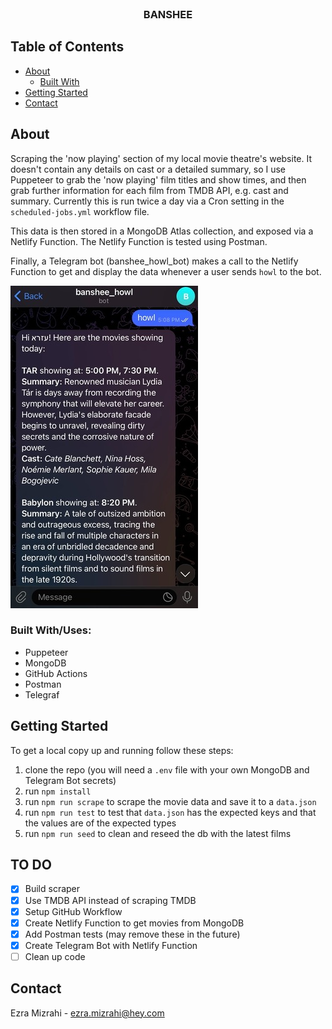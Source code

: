 <br />
<p align="center">
  <h3 align="center">BANSHEE</h3>
</p>

## Table of Contents

* [About](#about)
  * [Built With](#built-with)
* [Getting Started](#getting-started)
* [Contact](#contact)


## About

Scraping the 'now playing' section of my local movie theatre's website. It doesn't contain any details on cast or a detailed summary, so I use Puppeteer to grab the 'now playing' film titles and show times, and then grab further information for each film from TMDB API, e.g. cast and summary. Currently this is run twice a day via a Cron setting in the `scheduled-jobs.yml` workflow file.

This data is then stored in a MongoDB Atlas collection, and exposed via a Netlify Function. The Netlify Function is tested using Postman.

Finally, a Telegram bot (banshee_howl_bot) makes a call to the Netlify Function to get and display the data whenever a user sends `howl` to the bot.

<img src="banshee.jpg" alt="screenshot of telegram bot interaction"/>

### Built With/Uses:

* Puppeteer
* MongoDB
* GitHub Actions
* Postman
* Telegraf

## Getting Started

To get a local copy up and running follow these steps:

1. clone the repo (you will need a `.env` file with your own MongoDB and Telegram Bot secrets)
2. run `npm install`
3. run `npm run scrape` to scrape the movie data and save it to a `data.json`
4. run `npm run test` to test that `data.json` has the expected keys and that the values are of the expected types
5. run `npm run seed` to clean and reseed the db with the latest films

## TO DO

- [x] Build scraper
- [x] Use TMDB API instead of scraping TMDB
- [x] Setup GitHub Workflow
- [x] Create Netlify Function to get movies from MongoDB
- [x] Add Postman tests (may remove these in the future)
- [x] Create Telegram Bot with Netlify Function
- [ ] Clean up code

## Contact

Ezra Mizrahi - ezra.mizrahi@hey.com